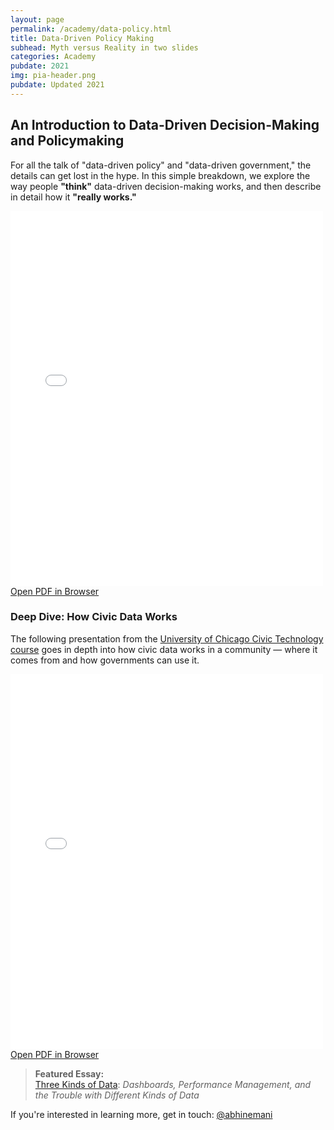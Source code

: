 ```yaml
---
layout: page
permalink: /academy/data-policy.html
title: Data-Driven Policy Making
subhead: Myth versus Reality in two slides
categories: Academy
pubdate: 2021
img: pia-header.png
pubdate: Updated 2021
---
```

## An Introduction to Data-Driven Decision-Making and Policymaking

For all the talk of "data-driven policy" and "data-driven government," the details can get lost in the hype. In this simple breakdown, we explore the way people **"think"** data-driven decision-making works, and then describe in detail how it **"really works."**

<div class="container-iframe">
<iframe id="pdf-js-viewer" src="{{site.url}}/decks/web/viewer.html?file={{site.url}}/decks/%2F2021-data-policy-2slides.pdf" title="webviewer" frameborder="0" width="500" height="600" class="responsive-iframe"></iframe>
</div>
<a href="{{site.url}}/decks/web/viewer.html?file={{site.url}}/decks/%2F2021-data-policy-2slides.pdf">Open PDF in Browser</a>

### Deep Dive: How Civic Data Works

The following presentation from the [University of Chicago Civic Technology course](https://abhinemani.com/civictechcourse/) goes in depth into how civic data works in a community — where it comes from and how governments can use it. 

<div class="container-iframe">
<iframe id="pdf-js-viewer" src="{{site.url}}/decks/web/viewer.html?file={{site.url}}/decks/lectures/%2FCAPP6.pdf" title="webviewer" frameborder="0" width="500" height="600" class="responsive-iframe"></iframe>
</div>
<a href="{{site.url}}/decks/web/viewer.html?file={{site.url}}/decks/lectures/%2FCAPP6.pdf">Open PDF in Browser</a>

> **Featured Essay:**<br />[Three Kinds of Data](https://abhinemani.com/essays/2021/02/10/Dashboards/): *Dashboards, Performance Management, and the Trouble with Different Kinds of Data*

If you're interested in learning more, get in touch: <a href="https://twitter.com/@abhinemani" target="_blank">@abhinemani</a>
